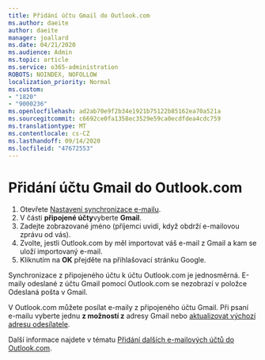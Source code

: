 ```yaml
---
title: Přidání účtu Gmail do Outlook.com
ms.author: daeite
author: daeite
manager: joallard
ms.date: 04/21/2020
ms.audience: Admin
ms.topic: article
ms.service: o365-administration
ROBOTS: NOINDEX, NOFOLLOW
localization_priority: Normal
ms.custom:
- "1820"
- "9000236"
ms.openlocfilehash: ad2ab70e9f2b34e1921b75122b85162ea70a521a
ms.sourcegitcommit: c6692ce0fa1358ec3529e59ca0ecdfdea4cdc759
ms.translationtype: MT
ms.contentlocale: cs-CZ
ms.lasthandoff: 09/14/2020
ms.locfileid: "47672553"
---
```

# <a name="add-your-gmail-account-to-outlookcom"></a>Přidání účtu Gmail do Outlook.com

1. Otevřete [Nastavení synchronizace e-mailu](https://go.microsoft.com/fwlink/?linkid=875264).
2. V části **připojené účty**vyberte **Gmail**.
3. Zadejte zobrazované jméno (příjemci uvidí, když obdrží e-mailovou zprávu od vás).
4. Zvolte, jestli Outlook.com by měl importovat váš e-mail z Gmail a kam se uloží importovaný e-mail.
5. Kliknutím na **OK** přejděte na přihlašovací stránku Google.

Synchronizace z připojeného účtu k účtu Outlook.com je jednosměrná. E-maily odeslané z účtu Gmail pomocí Outlook.com se nezobrazí v položce Odeslaná pošta v Gmail.

V Outlook.com můžete posílat e-maily z připojeného účtu Gmail. Při psaní e-mailu vyberte jednu **z možností z** adresy Gmail nebo [aktualizovat výchozí adresu odesílatele](https://go.microsoft.com/fwlink/?linkid=875264).

Další informace najdete v tématu [Přidání dalších e-mailových účtů do Outlook.com](https://support.office.com/article/c5224df4-5885-4e79-91ba-523aa743f0ba?wt.mc_id=Office_Outlook_com_Alchemy).
